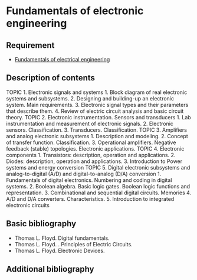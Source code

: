 # Fundamentals of electronic engineering

## Requirement

- [Fundamentals of electrical engineering](../block2/fundamentals_of_electrical_engineering.md)

## Description of contents

TOPIC 1. Electronic signals and systems
    1. Block diagram of real electronic systems and subsystems.
    2. Designing and building-up an electronic system. Main requirements.
    3. Electronic signal types and their parameters that describe them.
    4. Review of electric circuit analysis and basic circuit theory.
TOPIC 2. Electronic instrumentation. Sensors and transducers
    1. Lab instrumentation and measurement of electronic signals.
    2. Electronic sensors. Classification.
    3. Transducers. Classification.
TOPIC 3. Amplifiers and analog electronic subsystems
    1. Description and modeling.
    2. Concept of transfer function. Classification.
    3. Operational amplifiers. Negative feedback (stable) topologies. Electronic applications.
TOPIC 4. Electronic components
    1. Transistors: description, operation and applications.
    2. Diodes: description, operation and applications.
    3. Introduction to Power systems and energy conversion
TOPIC 5. Digital electronic subsystems and analog-to-digital (A/D) and digital-to-analog (D/A) conversion
    1. Fundamentals of digital electronics. Numbering and coding in digital systems.
    2. Boolean algebra. Basic logic gates. Boolean logic functions and representation.
    3. Combinational and sequential digital circuits. Memories
    4. A/D and D/A converters. Characteristics.
    5. Introduction to integrated electronic circuits

## Basic bibliography

- Thomas L. Floyd. Digital fundamentals.
- Thomas L. Floyd. . Principles of Electric Circuits.
- Thomas L. Floyd. Electronic Devices.

## Additional bibliography
